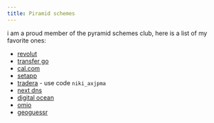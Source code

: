 ```yaml
---
title: Piramid schemes
---
```


i am a proud member of the pyramid schemes club, here is a list of my favorite ones:

- [revolut](https://revolut.com/referral/?referral-code=nikitaizu!AUG1-25-noreward&geo-redirect)
- [transfer go](https://trgo.co/en/r/WAKhRl?utm_source=1)
- [cal.com](https://refer.cal.com/galaiko.rocks)
- [setapp](https://go.setapp.com/invite/lf4m3pir)
- [tradera](https://www.tradera.com) - use code `niki_axjpma`
- [next dns](https://nextdns.io/?from=7dkc9vrh)
- [digital ocean](https://m.do.co/c/7f7dc650bba7)
- [omio](https://go-refer.omio.com/RArU99)
- [geoguessr](https://www.geoguessr.com/referral-program/DN76-OQNX-9P3X?s=rp)

